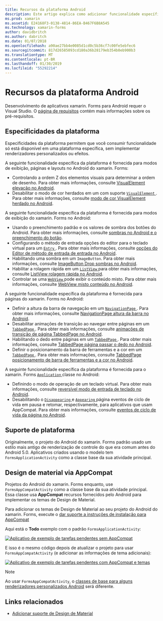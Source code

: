 ```yaml
---
title: Recursos da plataforma Android
description: Este artigo explica como adicionar funcionalidade específica do Android para aplicativos xamarin. Forms.
ms.prod: xamarin
ms.assetid: E24168F3-0138-4814-86EA-B467F6B8A545
ms.technology: xamarin-forms
author: davidbritch
ms.author: dabritch
ms.date: 01/07/2018
ms.openlocfilehash: a90ae27bb4e0085d1cd0c5b36cf7c00fe5ebfec6
ms.sourcegitcommit: 817d26585093cd180a36b28179eb354b0eb900b3
ms.translationtype: MT
ms.contentlocale: pt-BR
ms.lasthandoff: 01/30/2019
ms.locfileid: "55292214"
---
```

# <a name="android-platform-features"></a>Recursos da plataforma Android

Desenvolvimento de aplicativos xamarin. Forms para Android requer o Visual Studio. O [página de requisitos](~/get-started/installation.md) contém mais informações sobre os pré-requisitos.

## <a name="platform-specifics"></a>Especificidades da plataforma

Especificidades da plataforma permitem que você consumir funcionalidade só está disponível em uma plataforma específica, sem implementar renderizadores personalizados ou efeitos.

A seguinte funcionalidade específica da plataforma é fornecida para modos de exibição, páginas e layouts no Android do xamarin. Forms:

- Controlando a ordem Z dos elementos visuais para determinar a ordem de desenho. Para obter mais informações, consulte [VisualElement elevação no Android](visualelement-elevation.md).
- Desabilitar o modo de cor herdados em um com suporte [ `VisualElement` ](xref:Xamarin.Forms.VisualElement). Para obter mais informações, consulte [modo de cor VisualElement herdado no Android](legacy-color-mode.md).

A seguinte funcionalidade específica da plataforma é fornecida para modos de exibição do xamarin. Forms no Android:

- Usando o preenchimento padrão e os valores de sombra dos botões do Android. Para obter mais informações, consulte [sombras no Android e o preenchimento do botão](button-padding-shadow.md).
- Configurando o método de entrada opções do editor para o teclado virtual para um [ `Entry` ](xref:Xamarin.Forms.Entry). Para obter mais informações, consulte [opções do Editor de método de entrada de entrada no Android](entry-ime-options.md).
- Habilitando uma sombra em um `ImageButton`. Para obter mais informações, consulte [ImageButton Drop sombras no Android](imagebutton-drop-shadow.md).
- Habilitar a rolagem rápida em um [ `ListView` ](xref:Xamarin.Forms.ListView) para obter mais informações, consulte [ListView rolagem rápida no Android](listview-fast-scrolling.md).
- Controlar se uma [ `WebView` ](xref:Xamarin.Forms.WebView) pode exibir o conteúdo misto. Para obter mais informações, consulte [WebView misto conteúdo no Android](webview-mixed-content.md).

A seguinte funcionalidade específica da plataforma é fornecida para páginas do xamarin. Forms no Android:

- Definir a altura da barra de navegação em um [ `NavigationPage` ](xref:Xamarin.Forms.NavigationPage). Para obter mais informações, consulte [NavigationPage altura da barra no Android](navigationpage-bar-height.md).
- Desabilitar animações de transição ao navegar entre páginas em um [ `TabbedPage` ](xref:Xamarin.Forms.TabbedPage). Para obter mais informações, consulte [animações de transição de página TabbedPage no Android](tabbedpage-transition-animations.md).
- Habilitando o dedo entre páginas em um [ `TabbedPage` ](xref:Xamarin.Forms.TabbedPage). Para obter mais informações, consulte [TabbedPage página passar o dedo no Android](tabbedpage-page-swiping.md).
- Definir o posicionamento da barra de ferramentas e a cor em um [ `TabbedPage` ](xref:Xamarin.Forms.TabbedPage). Para obter mais informações, consulte [TabbedPage posicionamento de barra de ferramentas e a cor no Android](tabbedpage-toolbar-placement-color.md).

A seguinte funcionalidade específica da plataforma é fornecida para o xamarin. Forms [ `Application` ](xref:Xamarin.Forms.Application) classe no Android:

- Definindo o modo de operação de um teclado virtual. Para obter mais informações, consulte [reversível modo de entrada de teclado no Android](soft-keyboard-input-mode.md).
- Desabilitando o [ `Disappearing` ](xref:Xamarin.Forms.Page.Appearing) e [ `Appearing` ](xref:Xamarin.Forms.Page.Appearing) página eventos de ciclo de vida em pausa e retomar, respectivamente, para aplicativos que usam AppCompat. Para obter mais informações, consulte [eventos de ciclo de vida da página no Android](page-lifecycle-events.md).

## <a name="platform-support"></a>Suporte de plataforma

Originalmente, o projeto do Android do xamarin. Forms padrão usado um estilo mais antigo de renderização de controle do que era comum antes do Android 5.0. Aplicativos criados usando o modelo tem `FormsApplicationActivity` como a classe base da sua atividade principal.

## <a name="material-design-via-appcompat"></a>Design de material via AppCompat

Projetos do Android do xamarin. Forms enquanto, use `FormsAppCompatActivity` como a classe base da sua atividade principal. Essa classe usa **AppCompat** recursos fornecidos pelo Android para implementar os temas de Design de Material.

Para adicionar os temas de Design de Material ao seu projeto do Android do xamarin. Forms, execute o [dar suporte a instruções de instalação para AppCompat](appcompat-material-design.md)

Aqui está o **Todo** exemplo com o padrão `FormsApplicationActivity`:

[![](images/before-appcompat-sml.png "Aplicativo de exemplo de tarefas pendentes sem AppCompat")](images/before-appcompat.png#lightbox "aplicativo de exemplo de tarefas pendentes sem AppCompat")

E isso é o mesmo código depois de atualizar o projeto para usar `FormsAppCompatActivity` (e adicionar as informações de tema adicionais):

[![](images/post-appcompat-sml.png "Aplicativo de exemplo de tarefas pendentes com AppCompat e temas")](images/post-appcompat.png#lightbox "aplicativo de exemplo de tarefas pendentes com AppCompat e temas")

> [!NOTE]
> Ao usar `FormsAppCompatActivity`, o [classes de base para alguns renderizadores personalizados Android](~/xamarin-forms/app-fundamentals/custom-renderer/renderers.md) será diferente.

## <a name="related-links"></a>Links relacionados

- [Adicionar suporte de Design de Material](appcompat-material-design.md)

